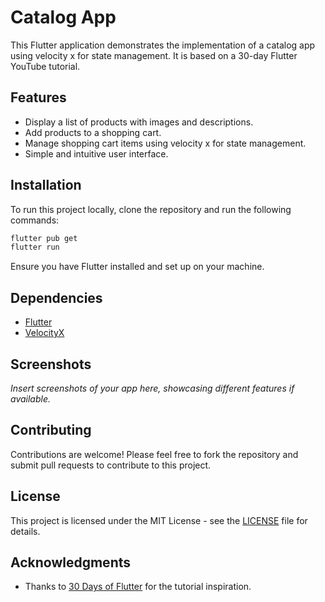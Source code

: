 # Catalog App

This Flutter application demonstrates the implementation of a catalog app using velocity x for state management. It is based on a 30-day Flutter YouTube tutorial.

## Features

- Display a list of products with images and descriptions.
- Add products to a shopping cart.
- Manage shopping cart items using velocity x for state management.
- Simple and intuitive user interface.

## Installation

To run this project locally, clone the repository and run the following commands:

```bash
flutter pub get
flutter run
```

Ensure you have Flutter installed and set up on your machine.

## Dependencies

- [Flutter](https://flutter.dev/)
- [VelocityX](https://pub.dev/packages/velocity_x)

## Screenshots

_Insert screenshots of your app here, showcasing different features if available._

## Contributing

Contributions are welcome! Please feel free to fork the repository and submit pull requests to contribute to this project.

## License

This project is licensed under the MIT License - see the [LICENSE](LICENSE) file for details.

## Acknowledgments

- Thanks to [30 Days of Flutter](https://youtube.com/playlist?list=PLB6lc7nQ1n4jCBkrirvVGr5b8rC95VAQ5) for the tutorial inspiration.
